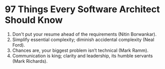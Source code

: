 # 97 Things Every Software Architect Should Know

1. Don't put your resume ahead of the requirements (Nitin Borwankar).
2. Simplify essential complexity; diminish accidental complexity (Neal Ford).
3. Chances are, your biggest problem isn’t technical (Mark Ramm).
4. Communication is king; clarity and leadership, its humble servants (Mark Richards).
